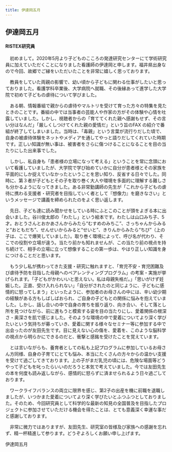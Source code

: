 ```yaml
---
title: 伊達岡五月
---
```

## 伊達岡五月

#### RISTEX研究員

　初めまして。2020年5月より子どものこころの発達研究センターにて学術研究員に加えていただくことになりました看護師の伊達岡と申します。福井県出身なので今回、故郷でご縁をいただいたことを非常に嬉しく思っております。

　教員をしていた両親の影響で、幼い頃から子どもに関わる仕事がしたいと思っておりました。看護学科卒業後、大学病院へ就職、その後縁あって進学した大学院で初めて子どもの虐待について学びました。

　ある朝、情報番組で親からの虐待やマルトリを受けて育った方々の特集を見たときのことです。番組の中では当事者の芸能人や作家の方がその体験や心情を吐露していました。しかし、視聴者からの「育ててくれた親へ感謝もせず、その言い分はなんだ」「厳しくしつけてくれた親の愛情だ」という旨のFAX の紹介で番組が終了してしまいました。当時は、「毒親」という言葉が流行りだした頃で、自身の被虐待体験をネットやメディアを通してやっと語りだしてくれていた時期です。正しい知識が無い事は、被害者をさらに傷つけることになることを目の当たりにした出来事でした。

　しかし、私自身も「患者様の立場になって考える」ということを常に念頭において看護していましたが、大学院で学び始めていかに自分が患者様とその家族を平面的にしか捉えていなかったということを思い知り、反省する日々でした。同時に、第３者が子どもとその子を取り巻く大人や環境を多面的に理解する難しさも分かるようになってきました。ある非常勤講師の先生が「これから子どもの虐待に携わる支援者・研究者を目指していく者として『想像力』を磨きなさい」というメッセージで講義を締められたのをよく思い返します。

　先日、子ども達に読み聞かせをしている時にふとこのことが頭をよぎる本に出会いました。谷川俊太郎の「わたし」という絵本です。わたしは山口みち子、5才。おとうさんとおかあさんからみたら“むすめのみちこ”、さっちゃんからみると“おともだち”、せんせいからみると“せいと”、きりんからみたら“ちび”（上の子は、ここで爆笑していました）。取り巻く環境によって、呼び名が代わり、そこでの役割や立場が違う。当たり前かも知れませんが、この当たり前の視点を持ち続けて、相手の立場に立って想像することの第一歩は、やはり正しい知識を身につけることだと思います。

　もう少し私が携わってきた支援・研究に触れますと、「育児不安・育児困難及び虐待予防を目指した母親へのペアレンティングプログラム」の考案・実施が挙げられます。「子どもがかわいいと思えない。私は母親失格だ。」「思いがけず妊娠した。正直、受け入れられない」「自分がされたのと同じように、子どもに感情的に怒ってしまう」といったように、参加者のお母さんの中には、辛い幼少期の経験がある方もしばしばおられ、ご自身の子どもとの関係に悩みを抱えていました。しかし、話し合いの中で自身の育ちを振り返り、向き合い、そして落とし所を見つけながら、前に進もうと模索する姿を目の当たりにし、愛着関係の根深さ・奥深さを肌で感じました。そのような環境の中で愛着についてより深く学びたいという気持ちが募っていき、愛着に関する様々なセミナー等に参加する中で出会ったのが友田先生です。目に見えない心の傷を、愛着を、このような脳科学の視点から明らかにできるのだと、衝撃と感銘を受けたことを覚えています。

　とは言いながらも、養育者としての私も上記プログラムに参加しているお母さん方同様、自身の子育てにとても悩み、本当にたくさんの方々からの温かい支援を受けて過ごしてきております。上の子がまだ乳児の頃には、危険な場面等どうやって子どもを叱ったらいいのだろうと本気で考えていました。今では友田先生の本を何度も読み返しながら、感情的に怒らずに済ませられるよう日々過ごしております。

　ワークライフバランスの両立に限界を感じ、第2子の出産を機に前職を退職しましたが、いつかまた愛着についてより深く学びたいとふつふつとしておりました。そのため、今回研究員として科学的な最新の知見の全国普及を目指したプロジェクトに参加させていただける機会を得たことは、とても意義深く幸運な事だと感謝しております。

　非常に微力ではありますが、友田先生、研究室の皆様及び家族への感謝を忘れず、精一杯精進して参ります。どうぞよろしくお願い申し上げます。

伊達岡五月

